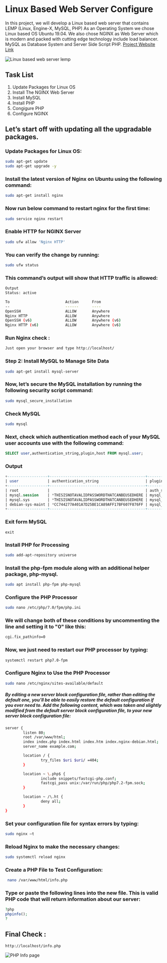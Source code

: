 # Linux Based Web Server Configure
In this project, we will develop a Linux based web server that contains LEMP (Linux, Engine-X, MySQL, PHP) As an Operating System we chose Linux based OS Ubuntu 19.04. We also chose NGINX as Web Server which is modern and packed with cutting edge technology include load balancer. MySQL as Database System and Server Side Script PHP.
[Project Website Link](https://sites.google.com/view/lemp)

![Linux based web server lemp](https://i.imgur.com/DvpzFJ5.png?1)

## Task List  
1. Update Packages for Linux OS 
2. Install The NGINX Web Server
3. Install MySQL
4. Install PHP
5. Congigure PHP
6. Configure NGINX

## Let’s start off with updating all the upgradable packages.
### Update Packages for Linux OS:

```bash
sudo apt-get update
sudo apt-get upgrade -y
```
### Install the latest version of Nginx on Ubuntu using the following command:
```bash
sudo apt-get install nginx
```
### Now run below command to restart nginx for the first time:

```bash
sudo service nginx restart
```
### Enable HTTP for NGINX Server
```bash
sudo ufw allow 'Nginx HTTP'
```
### You can verify the change by running:
```bash
sudo ufw status
```
### This command’s output will show that HTTP traffic is allowed:
```bash
Output
Status: active

To                         Action      From
--                         ------      ----
OpenSSH                    ALLOW       Anywhere
Nginx HTTP                 ALLOW       Anywhere
OpenSSH (v6)               ALLOW       Anywhere (v6)
Nginx HTTP (v6)            ALLOW       Anywhere (v6)
```
### Run Nginx check :
```bash
Just open your browser and type http://localhost/
```
### Step 2: Install MySQL to Manage Site Data
```bash
sudo apt-get install mysql-server
```
### Now, let’s secure the MySQL installation by running the following security script command:
```bash
sudo mysql_secure_installation
```
### Check MySQL
```bash
sudo mysql
```
### Next, check which authentication method each of your MySQL user accounts use with the following command:
```sql
SELECT user,authentication_string,plugin,host FROM mysql.user;
```
### Output
```sql
+------------------+-------------------------------------------+-----------------------+-----------+
| user             | authentication_string                     | plugin                | host      |
+------------------+-------------------------------------------+-----------------------+-----------+
| root             |                                           | auth_socket           | localhost |
| mysql.session    | *THISISNOTAVALIDPASSWORDTHATCANBEUSEDHERE | mysql_native_password | localhost |
| mysql.sys        | *THISISNOTAVALIDPASSWORDTHATCANBEUSEDHERE | mysql_native_password | localhost |
| debian-sys-maint | *CC744277A401A7D25BE1CA89AFF17BF607F876FF | mysql_native_password | localhost |
+------------------+-------------------------------------------+-----------------------+-----------+

```
### Exit form MySQL
```mysql
exit
```
### Install PHP for Processing
```bash
sudo add-apt-repository universe
```
### Install the php-fpm module along with an additional helper package, php-mysql.
```bash
sudo apt install php-fpm php-mysql
```
### Configure the PHP Processor
```bash
sudo nano /etc/php/7.0/fpm/php.ini
```
### We will change both of these conditions by uncommenting the line and setting it to "0" like this:
```bash
cgi.fix_pathinfo=0
```
### Now, we just need to restart our PHP processor by typing:
```bash
systemctl restart php7.0-fpm
```
### Configure Nginx to Use the PHP Processor
```bash
sudo nano /etc/nginx/sites-available/default
```
##### By editing a new server block configuration file, rather than editing the default one, you’ll be able to easily restore the default configuration if you ever need to. Add the following content, which was taken and slightly modified from the default server block configuration file, to your new server block configuration file:

```bash
server {
        listen 80;
        root /var/www/html;
        index index.php index.html index.htm index.nginx-debian.html;
        server_name example.com;

        location / {
                try_files $uri $uri/ =404;
        }

        location ~ \.php$ {
                include snippets/fastcgi-php.conf;
                fastcgi_pass unix:/var/run/php/php7.2-fpm.sock;
        }

        location ~ /\.ht {
                deny all;
        }
}
```
### Set your configuration file for syntax errors by typing:
```bash
sudo nginx –t
```
### Reload Nginx to make the necessary changes:
```bash
sudo systemctl reload nginx
```
### Create a PHP File to Test Configuration:
```bash
 nano /var/www/html/info.php
```
### Type or paste the following lines into the new file. This is valid PHP code that will return information about our server:
```php
?php
phpinfo();
?
```
## Final Check :
```url
http://localhost/info.php
```

![PHP Info page](https://i.imgur.com/PJIL5Hn.png?1)